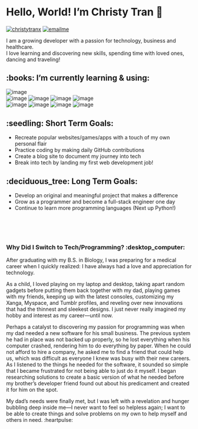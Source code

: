 ### <h1>Hello, World! I’m Christy Tran :wave:</h1>

<!-- Contact Links -->

<div class="contact">

<a href="https://linkedin.com/in/christytranx"><img align="center" src="https://img.shields.io/badge/LinkedIn-0077B5?style=for-the-badge&logo=linkedin&logoColor=white" alt="christytranx"/></a> <a href="mailto:christytranmba@gmail.com"><img align="center" src="https://img.shields.io/badge/Gmail-D14836?style=for-the-badge&logo=gmail&logoColor=white" alt="emailme"/></a>

</div>

<div class="description">

<p> I am a growing developer with a passion for technology, business and healthcare. 
<br> I love learning and discovering new skills, spending time with loved ones, dancing and traveling! </p>

</div>

<div class="journeyToCode">

  <h2>:books: I’m currently learning & using:</h2>
  
  <div class="programIcons>
  
  
  ![image](https://img.shields.io/badge/CSS3-1572B6?style=for-the-badge&logo=css3&logoColor=white) 
  ![image](https://img.shields.io/badge/JavaScript-323330?style=for-the-badge&logo=javascript&logoColor=F7DF1E)
  <br>
  ![image](https://img.shields.io/badge/React-20232A?style=for-the-badge&logo=react&logoColor=61DAFB)
  ![image](https://img.shields.io/badge/Node.js-339933?style=for-the-badge&logo=nodedotjs&logoColor=white)
  ![image](https://img.shields.io/badge/Express.js-000000?style=for-the-badge&logo=express&logoColor=white)
  ![image](https://img.shields.io/badge/npm-CB3837?style=for-the-badge&logo=npm&logoColor=white)
  <br>
  ![image](https://img.shields.io/badge/Bootstrap-563D7C?style=for-the-badge&logo=bootstrap&logoColor=white)
  ![image](https://img.shields.io/badge/Gatsby-%23663399.svg?style=for-the-badge&logo=gatsby&logoColor=white)
  ![image](https://img.shields.io/badge/-GraphQL-E10098?style=for-the-badge&logo=graphql&logoColor=white)
  ![image](https://img.shields.io/badge/MongoDB-4EA94B?style=for-the-badge&logo=mongodb&logoColor=white)
  </div>
  
  <div class="goals">
  
  <h2>:seedling: Short Term Goals:</h2>
  
  <ul>
  <li>Recreate popular websites/games/apps with a touch of my own personal flair</li>
  <li>Practice coding by making daily GitHub contributions</li>
  <li>Create a blog site to document my journey into tech</li>
  <li>Break into tech by landing my first web development job!</li>
  </ul>
  
  <h2>:deciduous_tree: Long Term Goals:</h2>
  
  <ul>
  <li>Develop an original and meaningful project that makes a difference</li>
  <li>Grow as a programmer and become a full-stack engineer one day</li>
  <li>Continue to learn more programming languages (Next up Python!)</li>
  
  </ul>
  
  </div>

</div>

<br>
<br>
<br>

<div class="careerChange">

<h3>Why Did I Switch to Tech/Programming? :desktop_computer:</h3>

<p>After graduating with my B.S. in Biology, I was preparing for a medical career when I quickly realized: I have always had a love and appreciation for technology. </p>

<p>As a child, I loved playing on my laptop and desktop, taking apart random gadgets before putting them back together with my dad, playing games with my friends, keeping up with the latest consoles, customizing my Xanga, Myspace, and Tumblr profiles, and reveling over new innovations that had the thinnest and sleekest designs. I just never really imagined my hobby and interest as my career—until now.</p>

<p>Perhaps a catalyst to discovering my passion for programming was when my dad needed a new software for his small business. The previous system he had in place was not backed up properly, so he lost everything when his computer crashed, rendering him to do everything by paper. When
he could not afford to hire a company, he asked me to find a friend that could help us, which was difficult as everyone I knew was busy with their new careers. As I listened to the things he needed for the software, it sounded so simple that I became frustrated for not being able to just do it myself. I began researching solutions  to create a basic version of what he needed before my brother’s developer friend found out about his predicament and created it for him on the spot.</p>

<p>My dad’s needs were finally met, but I was left with a revelation and hunger bubbling deep inside me—I never want to feel so helpless again; I want to be able to create things and solve problems on my own to help myself and others in need. :heartpulse:</p>

<!-- <p>As I learn fundamental web development concepts and explore the GitHub community, the amount of teamwork and collaboration I’ve witnessed has truly fascinated me. I’m currently a bit of a lurker in this large community, but I hope to grow into a more helpful member with each day!</p> -->

</div>












